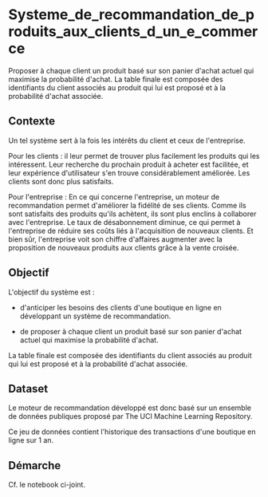 # Systeme_de_recommandation_de_produits_aux_clients_d_un_e_commerce
Proposer à chaque client un produit basé sur son panier d'achat actuel qui maximise la probabilité d'achat. La table finale est composée des identifiants du client associés au produit qui lui est proposé et à la probabilité d'achat associée.



## Contexte

Un tel système sert à la fois les intérêts du client et ceux de l'entreprise.

Pour les clients : il leur permet de trouver plus facilement les produits qui les intéressent. Leur recherche du prochain produit à acheter est facilitée, et leur expérience d'utilisateur s'en trouve considérablement améliorée. Les clients sont donc plus satisfaits.

Pour l'entreprise : En ce qui concerne l'entreprise, un moteur de recommandation permet d'améliorer la fidélité de ses clients. Comme ils sont satisfaits des produits qu'ils achètent, ils sont plus enclins à collaborer avec l'entreprise. Le taux de désabonnement diminue, ce qui permet à l'entreprise de réduire ses coûts liés à l'acquisition de nouveaux clients. Et bien sûr, l'entreprise voit son chiffre d'affaires augmenter avec la proposition de nouveaux produits aux clients grâce à la vente croisée.




## Objectif

L'objectif du système est :

- d'anticiper les besoins des clients d'une boutique en ligne en développant un système de recommandation.

- de proposer à chaque client un produit basé sur son panier d'achat actuel qui maximise la probabilité d'achat.

La table finale est composée des identifiants du client associés au produit qui lui est proposé et à la probabilité d'achat associée.




## Dataset

Le moteur de recommandation développé est donc basé sur un ensemble de données publiques proposé par The UCI Machine Learning Repository.

Ce jeu de données contient l'historique des transactions d'une boutique en ligne sur 1 an.




## Démarche

Cf. le notebook ci-joint.
